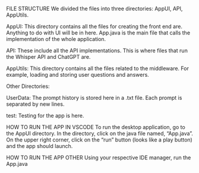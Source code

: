 FILE STRUCTURE
We divided the files into three directories: AppUI, API, AppUtils.

AppUI: This directory contains all the files for creating the front end are. Anything to do with UI will be in here. App.java is the main file that calls the implementation of the whole application.

API: These include all the API implementations. This is where files that run the Whisper API and ChatGPT are.

AppUtils: This directory contains all the files related to the middleware. For example, loading and storing user questions and answers.

Other Directories:

UserData: The prompt history is stored here in a .txt file. Each prompt is separated by new lines.

test: Testing for the app is here.



HOW TO RUN THE APP IN VSCODE
To run the desktop application, go to the AppUI directory. In the directory, click on the  java file named, “App.java”. On the upper right corner, click on the “run” button (looks like a play button) and the app should launch. 



HOW TO RUN THE APP OTHER
Using your respective IDE manager, run the App.java
